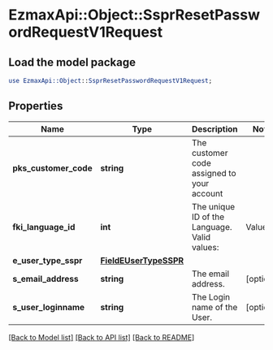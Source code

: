 # EzmaxApi::Object::SsprResetPasswordRequestV1Request

## Load the model package
```perl
use EzmaxApi::Object::SsprResetPasswordRequestV1Request;
```

## Properties
Name | Type | Description | Notes
------------ | ------------- | ------------- | -------------
**pks_customer_code** | **string** | The customer code assigned to your account | 
**fki_language_id** | **int** | The unique ID of the Language.  Valid values:  |Value|Description| |-|-| |1|French| |2|English| | 
**e_user_type_sspr** | [**FieldEUserTypeSSPR**](FieldEUserTypeSSPR.md) |  | 
**s_email_address** | **string** | The email address. | [optional] 
**s_user_loginname** | **string** | The Login name of the User. | [optional] 

[[Back to Model list]](../README.md#documentation-for-models) [[Back to API list]](../README.md#documentation-for-api-endpoints) [[Back to README]](../README.md)



